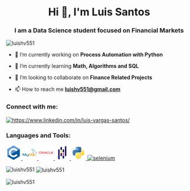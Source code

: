 <h1 align="center">Hi 👋, I'm Luis Santos</h1>
<h3 align="center">I am a Data Science student focused on Financial Markets</h3>

<p align="left"> <img src="https://komarev.com/ghpvc/?username=luishv551&label=Profile%20views&color=0e75b6&style=flat" alt="luishv551" /> </p>

- 🔭 I’m currently working on **Process Automation with Python**

- 🌱 I’m currently learning **Math, Algorithms and SQL**

- 👯 I’m looking to collaborate on **Finance Related Projects**

- 📫 How to reach me **luishv551@gmail.com**

<h3 align="left">Connect with me:</h3>
<p align="left">
<a href="https://linkedin.com/in/https://www.linkedin.com/in/luis-vargas-santos/" target="blank"><img align="center" src="https://raw.githubusercontent.com/rahuldkjain/github-profile-readme-generator/master/src/images/icons/Social/linked-in-alt.svg" alt="https://www.linkedin.com/in/luis-vargas-santos/" height="30" width="40" /></a>
</p>

<h3 align="left">Languages and Tools:</h3>
<p align="left"> <a href="https://www.cprogramming.com/" target="_blank" rel="noreferrer"> <img src="https://raw.githubusercontent.com/devicons/devicon/master/icons/c/c-original.svg" alt="c" width="40" height="40"/> </a> <a href="https://www.mysql.com/" target="_blank" rel="noreferrer"> <img src="https://raw.githubusercontent.com/devicons/devicon/master/icons/mysql/mysql-original-wordmark.svg" alt="mysql" width="40" height="40"/> </a> <a href="https://www.oracle.com/" target="_blank" rel="noreferrer"> <img src="https://raw.githubusercontent.com/devicons/devicon/master/icons/oracle/oracle-original.svg" alt="oracle" width="40" height="40"/> </a> <a href="https://pandas.pydata.org/" target="_blank" rel="noreferrer"> <img src="https://raw.githubusercontent.com/devicons/devicon/2ae2a900d2f041da66e950e4d48052658d850630/icons/pandas/pandas-original.svg" alt="pandas" width="40" height="40"/> </a> <a href="https://www.python.org" target="_blank" rel="noreferrer"> <img src="https://raw.githubusercontent.com/devicons/devicon/master/icons/python/python-original.svg" alt="python" width="40" height="40"/> </a> <a href="https://www.selenium.dev" target="_blank" rel="noreferrer"> <img src="https://raw.githubusercontent.com/detain/svg-logos/780f25886640cef088af994181646db2f6b1a3f8/svg/selenium-logo.svg" alt="selenium" width="40" height="40"/> </a> </p>

<p><img align="left" src="https://github-readme-stats.vercel.app/api/top-langs?username=luishv551&show_icons=true&locale=en&layout=compact" alt="luishv551" /></p>

<p>&nbsp;<img align="center" src="https://github-readme-stats.vercel.app/api?username=luishv551&show_icons=true&locale=en" alt="luishv551" /></p>

<p><img align="center" src="https://github-readme-streak-stats.herokuapp.com/?user=luishv551&" alt="luishv551" /></p>
